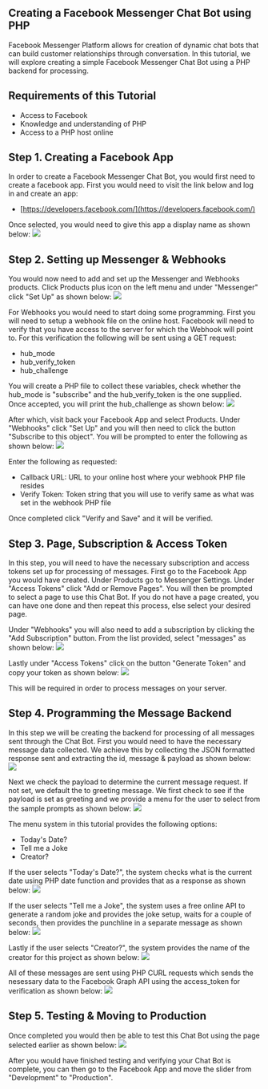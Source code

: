 ## Creating a Facebook Messenger Chat Bot using PHP

Facebook Messenger Platform allows for creation of dynamic chat bots that can build customer relationships through conversation. In this tutorial, we will explore creating 
a simple Facebook Messenger Chat Bot using a PHP backend for processing.

## Requirements of this Tutorial
- Access to Facebook
- Knowledge and understanding of PHP
- Access to a PHP host online

## Step 1. Creating a Facebook App
In order to create a Facebook Messenger Chat Bot, you would first need to create a facebook app. First you would need to visit the link below and log in and create an app:
- [https://developers.facebook.com/](https://developers.facebook.com/)

Once selected, you would need to give this app a display name as shown below:
![](images/facebook_app.png)

## Step 2. Setting up Messenger & Webhooks
You would now need to add and set up the Messenger and Webhooks products. Click Products plus icon on the left menu and under "Messenger" click "Set Up" as shown below:
![](images/add_products.png)

For Webhooks you would need to start doing some programming. First you will need to setup a webhook file on the online host. 
Facebook will need to verify that you have access to the server for which the Webhook will point to. For this verification the following will be sent using a GET request:
- hub_mode
- hub_verify_token
- hub_challenge

You will create a PHP file to collect these variables, check whether the hub_mode is "subscribe" and the hub_verify_token is the one supplied. Once accepted, you will print the hub_challenge as shown below:
![](images/webhook.png)

After which, visit back your Facebook App and select Products. Under "Webhooks" click "Set Up" and you will then need to click the button "Subscribe to this object". You will be prompted to enter the following as shown below:
![](images/setup_webhook.png)

Enter the following as requested:
- Callback URL: URL to your online host where your webhook PHP file resides
- Verify Token: Token string that you will use to verify same as what was set in the webhook PHP file

Once completed click "Verify and Save" and it will be verified.

## Step 3. Page, Subscription & Access Token
In this step, you will need to have the necessary subscription and access tokens set up for processing of messages. First go to the Facebook App you would have created.
Under Products go to Messenger Settings. Under "Access Tokens" click "Add or Remove Pages". You will then be prompted to select a page to use this Chat Bot. If you do not
have a page created, you can have one done and then repeat this process, else select your desired page. 

Under "Webhooks" you will also need to add a subscription by clicking the "Add Subscription" button. From the list provided, select "messages" as shown below:
![](images/page_subscriptions.png)

Lastly under "Access Tokens" click on the button "Generate Token" and copy your token as shown below:
![](images/access_token.png)

This will be required in order to process messages on your server.

## Step 4. Programming the Message Backend
In this step we will be creating the backend for processing of all messages sent through the Chat Bot. First you would need to have the necessary message data collected. We achieve this by collecting the JSON formatted response sent and extracting the id, message & payload as shown below:
![](images/getting_message_data.png)

Next we check the payload to determine the current message request. If not set, we default the to greeting message. We first check to see if the payload is set as greeting and we provide a menu for the user to select from the sample prompts as shown below:
![](images/send_greeting.png)

The menu system in this tutorial provides the following options:
- Today's Date?
- Tell me a Joke
- Creator?

If the user selects "Today's Date?", the system checks what is the current date using PHP date function and provides that as a response as shown below:
![](images/send_date.png)

If the user selects "Tell me a Joke", the system uses a free online API to generate a random joke and provides the joke setup, waits for a couple of seconds, then provides the punchline in a separate message as shown below:
![](images/send_joke.png)

Lastly if the user selects "Creator?", the system provides the name of the creator for this project as shown below:
![](images/send_about.png)

All of these messages are sent using PHP CURL requests which sends the nesessary data to the Facebook Graph API using the access_token for verification as shown below:
![](images/curl_response.png)

## Step 5. Testing & Moving to Production
Once completed you would then be able to test this Chat Bot using the page selected earlier as shown below:
![](images/chat_bot.png)

After you would have finished testing and verifying your Chat Bot is complete, you can then go to the Facebook App and move the slider from "Development" to "Production".